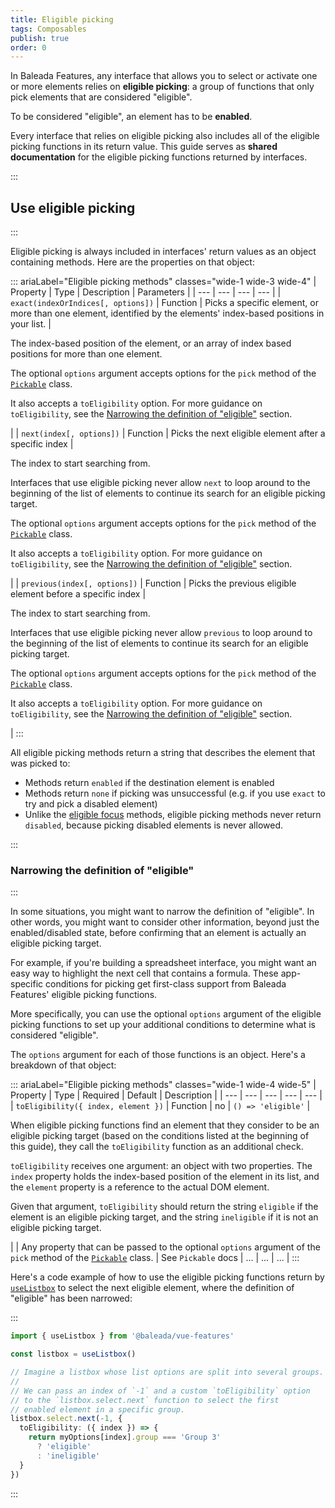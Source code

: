 ```yaml
---
title: Eligible picking
tags: Composables
publish: true
order: 0
---
```


In Baleada Features, any interface that allows you to select or activate one or more elements relies on **eligible picking**: a group of functions that only pick elements that are considered "eligible".

To be considered "eligible", an element has to be **enabled**.

Every interface that relies on eligible picking also includes all of the eligible picking functions in its return value. This guide serves as **shared documentation** for the eligible picking functions returned by interfaces.


:::
## Use eligible picking
:::

Eligible picking is always included in interfaces' return values as an object containing methods. Here are the properties on that object:

::: ariaLabel="Eligible picking methods" classes="wide-1 wide-3 wide-4"
| Property | Type | Description | Parameters |
| --- | --- | --- | --- |
| `exact(indexOrIndices[, options])` | Function | Picks a specific element, or more than one element, identified by the elements' index-based positions in your list. | <p>The index-based position of the element, or an array of index based positions for more than one element.</p><p>The optional `options` argument accepts options for the `pick` method of the [`Pickable`](/docs/logic/classes/Pickable) class.</p><p>It also accepts a `toEligibility` option. For more guidance on `toEligibility`, see the [Narrowing the definition of "eligible"](#narrowing-the-definition-of-eligible) section.</p> |
| `next(index[, options])` | Function | Picks the next eligible element after a specific index | <p>The index to start searching from.</p><p>Interfaces that use eligible picking never allow `next` to loop around to the beginning of the list of elements to continue its search for an eligible picking target.</p><p>The optional `options` argument accepts options for the `pick` method of the [`Pickable`](/docs/logic/classes/Pickable) class.</p><p>It also accepts a `toEligibility` option. For more guidance on `toEligibility`, see the [Narrowing the definition of "eligible"](#narrowing-the-definition-of-eligible) section.</p> |
| `previous(index[, options])` | Function | Picks the previous eligible element before a specific index | <p>The index to start searching from.</p><p>Interfaces that use eligible picking never allow `previous` to loop around to the beginning of the list of elements to continue its search for an eligible picking target.</p><p>The optional `options` argument accepts options for the `pick` method of the [`Pickable`](/docs/logic/classes/Pickable) class.</p><p>It also accepts a `toEligibility` option. For more guidance on `toEligibility`, see the [Narrowing the definition of "eligible"](#narrowing-the-definition-of-eligible) section.</p> |
:::

All eligible picking methods return a string that describes the element that was picked to:
- Methods return `enabled` if the destination element is enabled
- Methods return `none` if picking was unsuccessful (e.g. if you use `exact` to try and pick a disabled element)
- Unlike the [eligible focus](/docs/features/shared/eligible-focus) methods, eligible picking methods never return `disabled`, because picking disabled elements is never allowed.


:::
### Narrowing the definition of "eligible" 
:::

In some situations, you might want to narrow the definition of "eligible". In other words, you might want to consider other information, beyond just the enabled/disabled state, before confirming that an element is actually an eligible picking target.

For example, if you're building a spreadsheet interface, you might want an easy way to highlight the next cell that contains a formula. These app-specific conditions for picking get first-class support from Baleada Features' eligible picking functions.

More specifically, you can use the optional `options` argument of the eligible picking functions to set up your additional conditions to determine what is considered "eligible".

The `options` argument for each of those functions is an object. Here's a breakdown of that object:

::: ariaLabel="Eligible picking methods" classes="wide-1 wide-4 wide-5"
| Property | Type | Required | Default | Description |
| --- | --- | --- | --- | --- |
| `toEligibility({ index, element })` | Function | no | `() => 'eligible'` | <p>When eligible picking functions find an element that they consider to be an eligible picking target (based on the conditions listed at the beginning of this guide), they call the `toEligibility` function as an additional check.</p><p>`toEligibility` receives one argument: an object with two properties. The `index` property holds the index-based position of the element in its list, and the `element` property is a reference to the actual DOM element.</p><p>Given that argument, `toEligibility` should return the string `eligible` if the element is an eligible picking target, and the string `ineligible` if it is not an eligible picking target.</p> |
| Any property that can be passed to the optional `options` argument of the `pick` method of the [`Pickable`](/docs/logic/classes/Pickable) class. | See `Pickable` docs | ... | ... | ... |
:::

Here's a code example of how to use the eligible picking functions return by [`useListbox`](/docs/features/interfaces/listbox) to select the next eligible element, where the definition of "eligible" has been narrowed:

:::
```ts
import { useListbox } from '@baleada/vue-features'

const listbox = useListbox()

// Imagine a listbox whose list options are split into several groups.
//
// We can pass an index of `-1` and a custom `toEligibility` option
// to the `listbox.select.next` function to select the first
// enabled element in a specific group.
listbox.select.next(-1, {
  toEligibility: ({ index }) => {
    return myOptions[index].group === 'Group 3'
      ? 'eligible'
      : 'ineligible'
  }
})
```
:::
